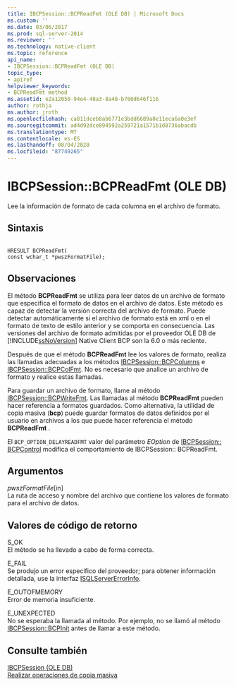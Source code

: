```yaml
---
title: IBCPSession::BCPReadFmt (OLE DB) | Microsoft Docs
ms.custom: ''
ms.date: 03/06/2017
ms.prod: sql-server-2014
ms.reviewer: ''
ms.technology: native-client
ms.topic: reference
api_name:
- IBCPSession::BCPReadFmt (OLE DB)
topic_type:
- apiref
helpviewer_keywords:
- BCPReadFmt method
ms.assetid: e2a12050-94e4-48a3-8a48-b780d646f116
author: rothja
ms.author: jroth
ms.openlocfilehash: ca811dceb8ab6771e3bdd6689a8e11eca6a0e3ef
ms.sourcegitcommit: ad4d92dce894592a259721a1571b1d8736abacdb
ms.translationtype: MT
ms.contentlocale: es-ES
ms.lasthandoff: 08/04/2020
ms.locfileid: "87749265"
---
```

# <a name="ibcpsessionbcpreadfmt-ole-db"></a>IBCPSession::BCPReadFmt (OLE DB)
  Lee la información de formato de cada columna en el archivo de formato.  
  
## <a name="syntax"></a>Sintaxis  
  
```  
  
HRESULT BCPReadFmt(   
const wchar_t *pwszFormatFile);  
```  
  
## <a name="remarks"></a>Observaciones  
 El método **BCPReadFmt** se utiliza para leer datos de un archivo de formato que especifica el formato de datos en el archivo de datos. Este método es capaz de detectar la versión correcta del archivo de formato. Puede detectar automáticamente si el archivo de formato está en xml o en el formato de texto de estilo anterior y se comporta en consecuencia. Las versiones del archivo de formato admitidas por el proveedor OLE DB de [!INCLUDE[ssNoVersion](../../includes/ssnoversion-md.md)] Native Client BCP son la 6.0 o más reciente.  
  
 Después de que el método **BCPReadFmt** lee los valores de formato, realiza las llamadas adecuadas a los métodos [IBCPSession::BCPColumns](ibcpsession-bcpcolumns-ole-db.md) e [IBCPSession::BCPColFmt](ibcpsession-bcpcolfmt-ole-db.md). No es necesario que analice un archivo de formato y realice estas llamadas.  
  
 Para guardar un archivo de formato, llame al método [IBCPSession::BCPWriteFmt](ibcpsession-bcpwritefmt-ole-db.md). Las llamadas al método **BCPReadFmt** pueden hacer referencia a formatos guardados. Como alternativa, la utilidad de copia masiva (**bcp**) puede guardar formatos de datos definidos por el usuario en archivos a los que puede hacer referencia el método **BCPReadFmt** .  
  
 El `BCP_OPTION_DELAYREADFMT` valor del parámetro *EOption* de [IBCPSession:: BCPControl](ibcpsession-bcpcontrol-ole-db.md) modifica el comportamiento de IBCPSession:: BCPReadFmt.  
  
## <a name="arguments"></a>Argumentos  
 *pwszFormatFile*[in]  
 La ruta de acceso y nombre del archivo que contiene los valores de formato para el archivo de datos.  
  
## <a name="return-code-values"></a>Valores de código de retorno  
 S_OK  
 El método se ha llevado a cabo de forma correcta.  
  
 E_FAIL  
 Se produjo un error específico del proveedor; para obtener información detallada, use la interfaz [ISQLServerErrorInfo](../../database-engine/dev-guide/isqlservererrorinfo-ole-db.md).  
  
 E_OUTOFMEMORY  
 Error de memoria insuficiente.  
  
 E_UNEXPECTED  
 No se esperaba la llamada al método. Por ejemplo, no se llamó al método [IBCPSession::BCPInit](ibcpsession-bcpinit-ole-db.md) antes de llamar a este método.  
  
## <a name="see-also"></a>Consulte también  
 [IBCPSession &#40;OLE DB&#41;](ibcpsession-ole-db.md)   
 [Realizar operaciones de copia masiva](../native-client/features/performing-bulk-copy-operations.md)  
  
  
